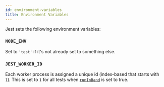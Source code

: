 ```yaml
---
id: environment-variables
title: Environment Variables
---
```


Jest sets the following environment variables:

### `NODE_ENV`

Set to `'test'` if it's not already set to something else.

### `JEST_WORKER_ID`

Each worker process is assigned a unique id (index-based that starts with `1`). This is set to `1` for all tests when [`runInBand`](CLI.md#--runinband) is set to true.
